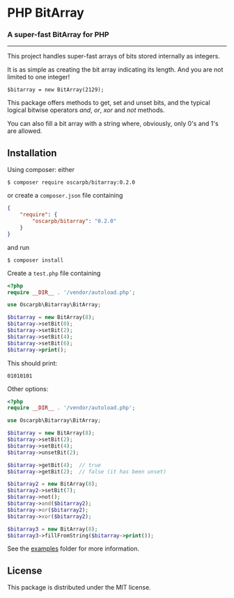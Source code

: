 PHP BitArray
======================

### A super-fast BitArray for PHP
-----------------------------

This project handles super-fast arrays of bits stored internally as integers.

It is as simple as creating the bit array indicating its length.  And you are not limited to one integer!

~~~
$bitarray = new BitArray(2129);
~~~

This package offers methods to get, set and unset bits, and the typical logical bitwise operators _and_, _or_, _xor_ and _not_ methods.

You can also fill a bit array with a string where, obviously, only 0's and 1's are allowed.

Installation
------------

Using composer: either

~~~
$ composer require oscarpb/bitarray:0.2.0
~~~

or create a `composer.json` file containing

~~~json
{
    "require": {
        "oscarpb/bitarray": "0.2.0"
    }
}
~~~

and run

~~~
$ composer install
~~~

Create a `test.php` file containing

~~~php
<?php
require __DIR__ . '/vendor/autoload.php';

use Oscarpb\Bitarray\BitArray;

$bitarray = new BitArray(8);
$bitarray->setBit(0);
$bitarray->setBit(2);
$bitarray->setBit(4);
$bitarray->setBit(6);
$bitarray->print();
~~~

This should print:

~~~
01010101
~~~

Other options:

~~~php
<?php
require __DIR__ . '/vendor/autoload.php';

use Oscarpb\Bitarray\BitArray;

$bitarray = new BitArray(8);
$bitarray->setBit(2);
$bitarray->setBit(4);
$bitarray->unsetBit(2);

$bitarray->getBit(4);  // true
$bitarray->getBit(2);  // false (it has been unset)

$bitarray2 = new BitArray(8);
$bitarray2->setBit(7);
$bitarray->not();
$bitarray->and($bitarray2);
$bitarray->or($bitarray2);
$bitarray->xor($bitarray2);

$bitarray3 = new BitArray(8);
$bitarray3->fillFromString($bitarray->print());
~~~

See the [examples](https://github.com/oscarpascualbakker/bit-array/tree/master/examples) folder for more information.


License
--------
This package is distributed under the MIT license.